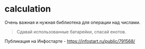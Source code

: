 # calculation

Очень важная и нужная библиотека для операции над числами.

> Сдавай использованные батарейки, спасай енотов.

Публикация на Инфостарте - https://infostart.ru/public/791568/
